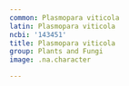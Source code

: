 ```yaml
---
common: Plasmopara viticola
latin: Plasmopara viticola
ncbi: '143451'
title: Plasmopara viticola
group: Plants and Fungi
image: .na.character

---
```

